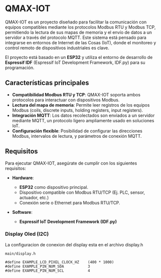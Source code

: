 # QMAX-IOT

QMAX-IOT es un proyecto diseñado para facilitar la comunicación con equipos compatibles mediante los protocolos Modbus RTU y Modbus TCP, permitiendo la lectura de sus mapas de memoria y el envío de datos a un servidor a través del protocolo MQTT. Este sistema está pensado para integrarse en entornos de Internet de las Cosas (IoT), donde el monitoreo y control remoto de dispositivos industriales es clave.

El proyecto está basado en un **ESP32** y utiliza el entorno de desarrollo de **Espressif IDF** (Espressif IoT Development Framework, IDF.py) para su programación.

## Características principales

- **Compatibilidad Modbus RTU y TCP**: QMAX-IOT soporta ambos protocolos para interactuar con dispositivos Modbus.
- **Lectura del mapa de memoria**: Permite leer registros de los equipos Modbus (coils, discrete inputs, holding registers, input registers).
- **Integración MQTT**: Los datos recolectados son enviados a un servidor mediante MQTT, un protocolo ligero ampliamente usado en soluciones IoT.
- **Configuración flexible**: Posibilidad de configurar las direcciones Modbus, intervalos de lectura, y parámetros de conexión MQTT.

## Requisitos

Para ejecutar QMAX-IOT, asegúrate de cumplir con los siguientes requisitos:

- **Hardware**: 
  - **ESP32** como dispositivo principal.
  - Dispositivo compatible con Modbus RTU/TCP (Ej. PLC, sensor, actuador, etc.)
  - Conexión serie o Ethernet para Modbus RTU/TCP.

- **Software**:
  - **Espressif IoT Development Framework (IDF.py)** 



### Display Oled (I2C)
La configuracion de conexion del display esta en el archivo display.h
```
main/display.h

#define EXAMPLE_LCD_PIXEL_CLOCK_HZ    (400 * 1000)
#define EXAMPLE_PIN_NUM_SDA           3
#define EXAMPLE_PIN_NUM_SCL           4

```
